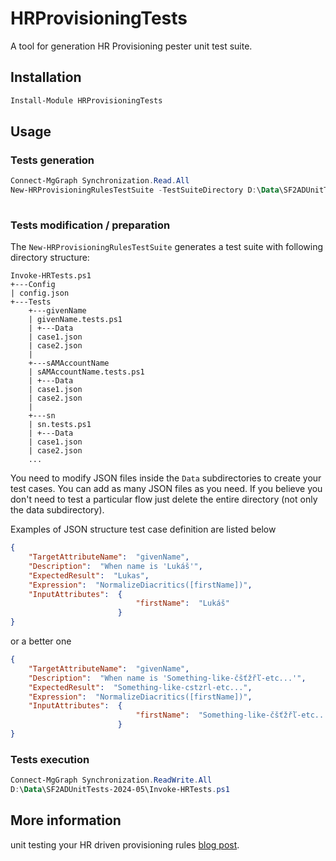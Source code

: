 # HRProvisioningTests
A tool for generation HR Provisioning pester unit test suite.

## Installation
```powershell
Install-Module HRProvisioningTests
```

## Usage

### Tests generation
```powershell
Connect-MgGraph Synchronization.Read.All
New-HRProvisioningRulesTestSuite -TestSuiteDirectory D:\Data\SF2ADUnitTests-2024-05 -HRApplicationDisplayName 'SuccessFactors to Active Directory User Provisioning'
 
```

### Tests modification / preparation
The ```New-HRProvisioningRulesTestSuite``` generates a test suite with following directory structure:
```
Invoke-HRTests.ps1 
+---Config
| config.json 
+---Tests
    +---givenName
    | givenName.tests.ps1 
    | +---Data   
    | case1.json 
    | case2.json 
    |
    +---sAMAccountName
    | sAMAccountName.tests.ps1 
    | +---Data        
    | case1.json      
    | case2.json      
    |    
    +---sn
    | sn.tests.ps1 
    | +---Data   
    | case1.json 
    | case2.json 
    ...

```

You need to modify JSON files inside the ```Data``` subdirectories to create
your test cases. You can add as many JSON files as you need. If you believe you
don't need to test a particular flow just delete the entire directory (not only
the data subdirectory).

Examples of JSON structure test case definition are listed below
```json
{
    "TargetAttributeName":  "givenName",
    "Description":  "When name is 'Lukáš'",
    "ExpectedResult":  "Lukas",
    "Expression":  "NormalizeDiacritics([firstName])",
    "InputAttributes":  {
                            "firstName":  "Lukáš"
                        }
}
```
or a better one
```json
{
    "TargetAttributeName":  "givenName",
    "Description":  "When name is 'Something-like-čšťžřľ-etc...'",
    "ExpectedResult":  "Something-like-cstzrl-etc...",
    "Expression":  "NormalizeDiacritics([firstName])",
    "InputAttributes":  {
                            "firstName":  "Something-like-čšťžřľ-etc..."
                        }
}
```

### Tests execution
```powershell
Connect-MgGraph Synchronization.ReadWrite.All
D:\Data\SF2ADUnitTests-2024-05\Invoke-HRTests.ps1
```

## More information
unit testing your HR driven provisioning rules [blog post](https://martin.rublik.eu/2024/04/22/editing-XML-files.html).